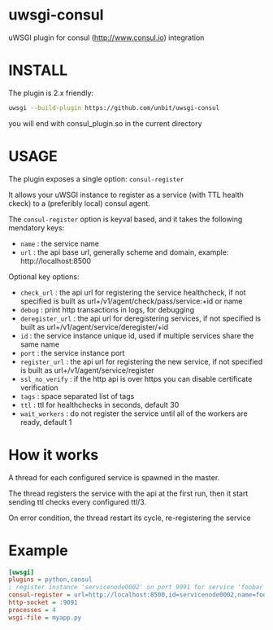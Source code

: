 uwsgi-consul
============

uWSGI plugin for consul (http://www.consul.io) integration

INSTALL
=======

The plugin is 2.x friendly:

```sh
uwsgi --build-plugin https://github.com/unbit/uwsgi-consul
```

you will end with consul_plugin.so in the current directory

USAGE
=====

The plugin exposes a single option: `consul-register`

It allows your uWSGI instance to register as a service (with TTL health ckeck) to a (preferibly local) consul agent.

The `consul-register` option is keyval based, and it takes the following mendatory keys:

* `name` : the service name
* `url` : the api base url, generally scheme and domain, example: http://localhost:8500

Optional key options:

* `check_url` : the api url for registering the service healthcheck, if not specified is built as url+/v1/agent/check/pass/service:+id or name
* `debug` : print http transactions in logs, for debugging
* `deregister_url` : the api url for deregistering services, if not specified is built as url+/v1/agent/service/deregister/+id
* `id` : the service instance unique id, used if multiple services share the same name
* `port` : the service instance port
* `register_url` : the api url for registering the new service, if not specified is built as url+/v1/agent/service/register
* `ssl_no_verify` : if the http api is over https you can disable certificate verification
* `tags` : space separated list of tags
* `ttl` : ttl for healthchecks in seconds, default 30
* `wait_workers` : do not register the service until all of the workers are ready, default 1

How it works
============

A thread for each configured service is spawned in the master.

The thread registers the service with the api at the first run, then it start sending ttl checks every configured ttl/3.

On error condition, the thread restart its cycle, re-registering the service

Example
=======

```ini
[uwsgi]
plugins = python,consul
; register instance 'servicenode0002' on port 9091 for service 'foobar', waiting for workers
consul-register = url=http://localhost:8500,id=servicenode0002,name=foobar,port=9091,ttl=30,wait_workers=1
http-socket = :9091
processes = 4
wsgi-file = myapp.py
```
